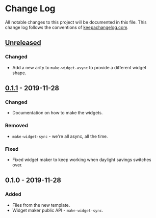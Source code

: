 # Change Log
All notable changes to this project will be documented in this file. This change log follows the conventions of [keepachangelog.com](http://keepachangelog.com/).

## [Unreleased]
### Changed
- Add a new arity to `make-widget-async` to provide a different widget shape.

## [0.1.1] - 2019-11-28
### Changed
- Documentation on how to make the widgets.

### Removed
- `make-widget-sync` - we're all async, all the time.

### Fixed
- Fixed widget maker to keep working when daylight savings switches over.

## 0.1.0 - 2019-11-28
### Added
- Files from the new template.
- Widget maker public API - `make-widget-sync`.

[Unreleased]: https://github.com/your-name/bot/compare/0.1.1...HEAD
[0.1.1]: https://github.com/your-name/bot/compare/0.1.0...0.1.1
